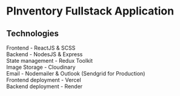 # PInventory Fullstack Application

## Technologies

Frontend - ReactJS & SCSS<br>Backend - NodesJS & Express<br>State management - Redux Toolkit<br>Image Storage - Cloudinary<br>Email - Nodemailer & Outlook (Sendgrid for Production)<br>Frontend deployment - Vercel<br>Backend deployment - Render
